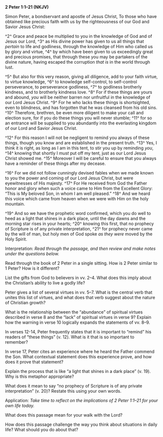 **2 Peter 1:1–21 (NKJV)**

Simon Peter, a bondservant and apostle of Jesus Christ, To those who have obtained like precious faith with us by the righteousness of our God and Savior Jesus Christ:

^2^ Grace and peace be multiplied to you in the knowledge of God and of Jesus our Lord, ^3^ as His divine power has given to us all things that *pertain* to life and godliness, through the knowledge of Him who called us by glory and virtue, ^4^ by which have been given to us exceedingly great and precious promises, that through these you may be partakers of the divine nature, having escaped the corruption *that is* in the world through lust.

^5^ But also for this very reason, giving all diligence, add to your faith virtue, to virtue knowledge, ^6^ to knowledge self-control, to self-control perseverance, to perseverance godliness, ^7^ to godliness brotherly kindness, and to brotherly kindness love. ^8^ For if these things are yours and abound, *you* will be neither barren nor unfruitful in the knowledge of our Lord Jesus Christ. ^9^ For he who lacks these things is shortsighted, even to blindness, and has forgotten that he was cleansed from his old sins. ^10^ Therefore, brethren, be even more diligent to make your call and election sure, for if you do these things you will never stumble; ^11^ for so an entrance will be supplied to you abundantly into the everlasting kingdom of our Lord and Savior Jesus Christ.

^12^ For this reason I will not be negligent to remind you always of these things, though you know and are established in the present truth. ^13^ Yes, I think it is right, as long as I am in this tent, to stir you up by reminding *you*, ^14^ knowing that shortly I *must* put off my tent, just as our Lord Jesus Christ showed me. ^15^ Moreover I will be careful to ensure that you always have a reminder of these things after my decease.

^16^ For we did not follow cunningly devised fables when we made known to you the power and coming of our Lord Jesus Christ, but were eyewitnesses of His majesty. ^17^ For He received from God the Father honor and glory when such a voice came to Him from the Excellent Glory: “This is My beloved Son, in whom I am well pleased.” ^18^ And we heard this voice which came from heaven when we were with Him on the holy mountain.

^19^ And so we have the prophetic word confirmed, which you do well to heed as a light that shines in a dark place, until the day dawns and the morning star rises in your hearts; ^20^ knowing this first, that no prophecy of Scripture is of any private interpretation, ^21^ for prophecy never came by the will of man, but holy men of God spoke *as they were* moved by the Holy Spirit.

Interpretation: *Read through the passage, and then review and make notes under the questions below.*

Read through the book of 2 Peter in a single sitting. How is 2 Peter similar to 1 Peter? How is it different?

List the gifts from God to believers in vv. 2–4. What does this imply about the Christian’s ability to live a godly life?

Peter gives a list of several virtues in vv. 5–7. What is the central verb that unites this list of virtues, and what does that verb suggest about the nature of Christian growth?

What is the relationship between the “abundance” of spiritual virtues described in verse 8 and the “lack” of spiritual virtues in verse 9? Explain how the warning in verse 10 logically expands the statements of vv. 8–9.

In verses 12-14, Peter frequently states that it is important to “remind” his readers of “these things” (v. 12). What is it that is so important to remember?

In verse 17, Peter cites an experience where he heard the Father commend the Son. What contextual statement does this experience prove, and how does it prove that statement?

Explain the process that is like “a light that shines in a dark place” (v. 19). Why is this metaphor appropriate?

What does it mean to say “no prophecy of Scripture is of any private interpretation” (v. 20)? Restate this using your own words.

Application: *Take time to reflect on the implications of 2 Peter 1:1–21 for your own life today.*

What does this passage mean for your walk with the Lord?

How does this passage challenge the way you think about situations in daily life? What should you do about that?
